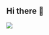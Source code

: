 ## Hi there 👋

<!--
**AnaKarolina007/AnaKarolina007** is a ✨ _special_ ✨ repository because its `README.md` (this file) appears on your GitHub profile.

Here are some ideas to get you started:

- 🔭 I’m currently working on: I'm studying Alura
- 🌱 I’m currently learning: Devoloping the JavaScript language
- 👯 I’m looking to collaborate on: gihtub
- 🤔 I’m looking for help with: activities
- 💬 Ask me about: about gihtub
- 📫 How to reach me: karolinaana501@gmail.com
- 😄 Pronouns: she/her
- ⚡ Fun fact: i like to study and listen to music 
-->
![](link)

